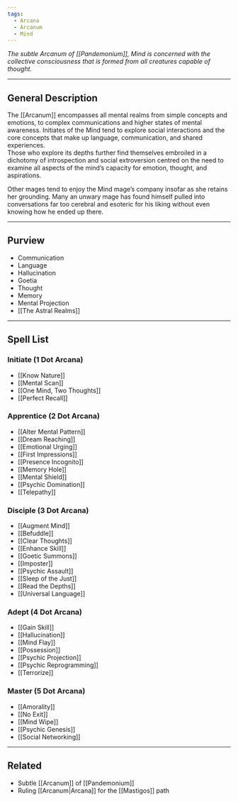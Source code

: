 ```yaml
---
tags:
  - Arcana
  - Arcanum
  - Mind
---
```


_The subtle Arcanum of [[Pandemonium]], Mind is concerned with the collective consciousness that is formed from all creatures capable of thought._

---

## General Description

The [[Arcanum]] encompasses all mental realms from simple concepts and emotions, to complex communications and higher states of mental awareness. Initiates of the Mind tend to explore social interactions and the core concepts that make up language, communication, and shared experiences.\
Those who explore its depths further find themselves embroiled in a dichotomy of introspection and social extroversion centred on the need to examine all aspects of the mind’s capacity for emotion, thought, and aspirations.

Other mages tend to enjoy the Mind mage’s company insofar as she retains her grounding. Many an unwary mage has found himself pulled into conversations far too cerebral and esoteric for his liking without even knowing how he ended up there.

---

## Purview

- Communication
- Language
- Hallucination
- Goetia
- Thought
- Memory
- Mental Projection
- [[The Astral Realms]]

---

## Spell List

### Initiate (1 Dot Arcana)

- [[Know Nature]]
- [[Mental Scan]]
- [[One Mind, Two Thoughts]]
- [[Perfect Recall]]

### Apprentice (2 Dot Arcana)

- [[Alter Mental Pattern]]
- [[Dream Reaching]]
- [[Emotional Urging]]
- [[First Impressions]]
- [[Presence Incognito]]
- [[Memory Hole]]
- [[Mental Shield]]
- [[Psychic Domination]]
- [[Telepathy]]

### Disciple (3 Dot Arcana)

- [[Augment Mind]]
- [[Befuddle]]
- [[Clear Thoughts]]
- [[Enhance Skill]]
- [[Goetic Summons]]
- [[Imposter]]
- [[Psychic Assault]]
- [[Sleep of the Just]]
- [[Read the Depths]]
- [[Universal Language]]

### Adept (4 Dot Arcana)

- [[Gain Skill]]
- [[Hallucination]]
- [[Mind Flay]]
- [[Possession]]
- [[Psychic Projection]]
- [[Psychic Reprogramming]]
- [[Terrorize]]

### Master (5 Dot Arcana)

- [[Amorality]]
- [[No Exit]]
- [[Mind Wipe]]
- [[Psychic Genesis]]
- [[Social Networking]]

---

## Related

- Subtle [[Arcanum]] of [[Pandemonium]]
- Ruling [[Arcanum|Arcana]] for the [[Mastigos]] path